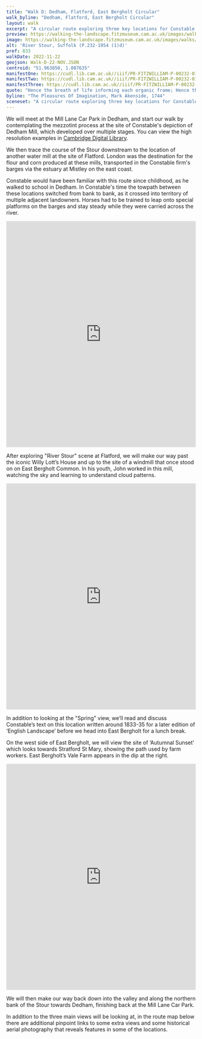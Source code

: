 ```yaml
---
title: "Walk D: Dedham, Flatford, East Bergholt Circular"
walk_byline: "Dedham, Flatford, East Bergholt Circular"
layout: walk
excerpt: "A circular route exploring three key locations for Constable's formative years."
preview: https://walking-the-landscape.fitzmuseum.cam.ac.uk/images/walks/PR-FITZWILLIAM-P-00232-01954-00001-D-000-00001_crop_preview.jpg
image: https://walking-the-landscape.fitzmuseum.cam.ac.uk/images/walks/PR-FITZWILLIAM-P-00232-01954-00001-D-000-00001_crop.jpg
alt: 'River Stour, Suffolk (P.232-1954 (1)d)'
pref: 833
walkDate: 2022-11-22
geojson: Walk-D-22-NOV.JSON
centroid: "51.963850, 1.007635"
manifestOne: https://cudl.lib.cam.ac.uk//iiif/PR-FITZWILLIAM-P-00232-01954-00001-D
manifestTwo: https://cudl.lib.cam.ac.uk//iiif/PR-FITZWILLIAM-P-00232-01954-00001-B
manifestThree: https://cudl.lib.cam.ac.uk//iiif/PR-FITZWILLIAM-P-00232-01954-00001-C
quote: "Hence the breath of life informing each organic frame; Hence the green earth, and wild resounding waves; Hence light and shade alternate, warmth and cold, and bright and dewy clouds, and vernal show'rs, and all the fair variety of things."
byline: "The Pleasures Of Imagination, Mark Akenside, 1744"
sceneset: "A circular route exploring three key locations for Constable's formative years."
---
```

We will meet at the Mill Lane Car Park in Dedham, and start our walk by contemplating the mezzotint process at the site of Constable's depiction of Dedham Mill, which developed over multiple stages. You can view the high resolution examples in [Cambridge Digital Library](https://cudl.lib.cam.ac.uk/collections/constable).

We then trace the course of the Stour downstream to the location of another water mill at the site of Flatford. London was the destination for the flour and corn produced at these mills, transported in the Constable firm's barges via the estuary at Mistley on the east coast.

Constable would have been familiar with this route since childhood, as he walked to school in Dedham. In Constable's time the towpath between these locations switched from bank to bank, as it crossed into territory of multiple adjacent landowners. Horses had to be trained to leap onto special platforms on the barges and stay steady while they were carried across the river.

<iframe src="https://fitzmuseum.cam.ac.uk/uv.html#?manifest={{ page.manifestOne }}&c=0&m=0&cv=0&config=&locales=en-GB:English (GB),cy-GB:Cymraeg,fr-FR:Français (FR),pl-PL:Polski,sv-SE:Svenska&r=0" width="100%" height="600" allowfullscreen frameborder="0"></iframe>

 After exploring "River Stour" scene at Flatford, we will make our way past the iconic Willy Lott’s House and up to the site of a windmill that once stood on on East Bergholt Common. In his youth, John worked in this mill, watching the sky and learning to understand cloud patterns.

<iframe src="https://fitzmuseum.cam.ac.uk/uv.html#?manifest={{ page.manifestOne }}&c=0&m=0&cv=0&config=&locales=en-GB:English (GB),cy-GB:Cymraeg,fr-FR:Français (FR),pl-PL:Polski,sv-SE:Svenska&r=0" width="100%" height="600" allowfullscreen frameborder="0"></iframe>

In addition to looking at the "Spring" view, we’ll read and discuss Constable’s text on this location written around 1833-35 for a later edition of ‘English Landscape’ before we head into East Bergholt for a lunch break.

On the west side of East Bergholt, we will view the site of ‘Autumnal Sunset’ which looks towards Stratford St Mary, showing the path used by farm workers. East Bergholt’s Vale Farm appears in the dip at the right.

<iframe src="https://fitzmuseum.cam.ac.uk/uv.html#?manifest={{ page.manifestThree }}&c=0&m=0&cv=0&config=&locales=en-GB:English (GB),cy-GB:Cymraeg,fr-FR:Français (FR),pl-PL:Polski,sv-SE:Svenska&r=0" width="100%" height="600" allowfullscreen frameborder="0"></iframe>

We will then make our way back down into the valley and along the northern bank of the Stour towards Dedham, finishing back at the Mill Lane Car Park.

In addition to the three main views will be looking at, in the route map below there are additional pinpoint links to some extra views and some historical aerial photography that reveals features in some of the locations.
